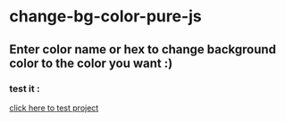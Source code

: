 # change-bg-color-pure-js
## Enter color name or hex to change background color to the color you want :)
### test it :
[click here to test project](https://mtabatabaeifard.github.io/change-bg-color-pure-js/)
